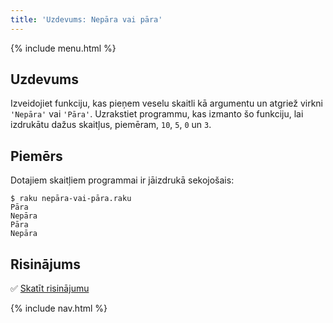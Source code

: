 ```yaml
---
title: 'Uzdevums: Nepāra vai pāra'
---
```


{% include menu.html %}

## Uzdevums

Izveidojiet funkciju, kas pieņem veselu skaitli kā argumentu un atgriež virkni `'Nepāra'` vai `'Pāra'`. Uzrakstiet programmu, kas izmanto šo funkciju, lai izdrukātu dažus skaitļus, piemēram, `10`, `5`, `0` un `3`.

## Piemērs

Dotajiem skaitļiem programmai ir jāizdrukā sekojošais:

```console
$ raku nepāra-vai-pāra.raku
Pāra
Nepāra
Pāra
Nepāra
```

## Risinājums

✅ [Skatīt risinājumu](solution)

{% include nav.html %}